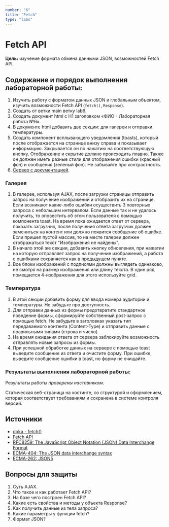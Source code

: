 ```yaml
---
number: "6"
title: "Fetch"
type: "labs"
---
```


# Fetch API

**Цель:** изучение формата обмена данными JSON, возможностей Fetch API.

## Содержание и порядок выполнения лабораторной работы:

1. Изучить работу с форматом данных JSON и глобальным объектом, изучить возможности Fetch API (`fetch()`, `Response`).
1. Создать от ветки main ветку lab6.
1. Создать документ html с H1 заголовком «ФИО - Лабораторная работа №6».
1. В документе html добавить две секции: для галереи и отправки температуры.
1. Создать компонент всплывающего уведомления (toasts), который после отображается на странице внизу справа и показывает информацию. Закрывается он по нажатию на соответствующую кнопку. Отображение и скрытие должно происходить плавно. Также он должен иметь разные стили для отображения ошибки (красный фон) и сообщения (зеленый фон). Не забывайте про контрастность.
1. [Сервер с документацией](http://slavaver.space/api/).

### Галерея

1. В галерее, используя AJAX, после загрузки страницы отправить запрос на получение изображений и отобразить их на странице. Если возникают какие-либо ошибки осуществить 3 повторных запроса с небольшим интервалом. Если данные так и не удалось получить, то оповестить об этом пользователя с помощью компонента toast. На время пока ожидается ответ от сервера, показать загрузчик, после получения ответа загрузчик должен замениться на контент или должно появится сообщение об ошибке. Если пришел пустой массив, то на месте галереи должен отображаться текст "Изображения не найдены".
1. В начало этой же секции, добавить кнопку обновления, при нажатии на которую отправляет запрос на получение изображений, а работа с ошибками сохраняется как в предыдущем пункте.
1. Все блоки изображений с подписями должны выглядеть одинаково, не смотря на размер изображения или длину текста. В один ряд помещается 4-изображения для этого используйте grid.

### Температура

1. В этой секции добавить форму для ввода номера аудитории и температуры. Не забудьте про доступность.
1. Для отправки данных из формы предотвратите стандартное поведение формы, сформируйте собственный post-запрос с помощью fetch. Не забудьте в заголовках указать тип передаваемого контента (Content-Type) и отправить данные с правильными типами (строка и число).
1. На время ожидания ответа от сервера заблокируйте возможность отправлять новые запросы из формы.
1. При успешной обработке данных на сервере с помощью toast выведите сообщение из ответа и очистите форму. При ошибке, выведите сообщение ошибки в toast, но форму не очищайте.

### Результаты выполнения лабораторной работы:

Результаты работы _проверены наставником_.

Статическая веб-страница на хостинге, со структурой и оформлением, которая соответствует требованиям и сохранена в системе контроля версий.

## Источники

- [doka - fetch()](https://doka.guide/js/fetch/)
- [Fetch API](https://developer.mozilla.org/ru/docs/Web/API/Fetch_API)
- [RFC8259: The JavaScript Object Notation (JSON) Data Interchange Format](https://datatracker.ietf.org/doc/html/rfc8259)
- [ECMA-404: The JSON data interchange syntax](https://www.ecma-international.org/publications-and-standards/standards/ecma-404/)
- [ECMA-262: JSON5](https://262.ecma-international.org/11.0/#sec-json-object)

## Вопросы для защиты

1. Суть AJAX.
1. Что такое и как работает Fetch API?
1. На базе чего построен Fetch API?
1. Какие есть свойства и методы у объекта Response?
1. Как получить данные из тела запроса?
1. Какие параметры у функции fetch?
1. Формат JSON?